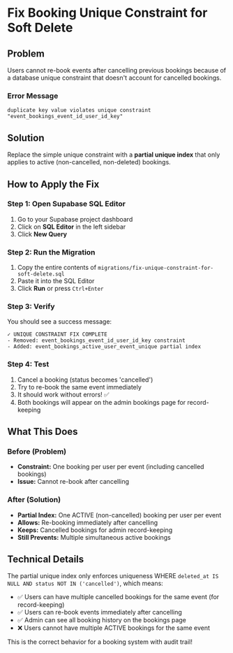 # Fix Booking Unique Constraint for Soft Delete

## Problem
Users cannot re-book events after cancelling previous bookings because of a database unique constraint that doesn't account for cancelled bookings.

### Error Message
```
duplicate key value violates unique constraint "event_bookings_event_id_user_id_key"
```

## Solution
Replace the simple unique constraint with a **partial unique index** that only applies to active (non-cancelled, non-deleted) bookings.

## How to Apply the Fix

### Step 1: Open Supabase SQL Editor
1. Go to your Supabase project dashboard
2. Click on **SQL Editor** in the left sidebar
3. Click **New Query**

### Step 2: Run the Migration
1. Copy the entire contents of `migrations/fix-unique-constraint-for-soft-delete.sql`
2. Paste it into the SQL Editor
3. Click **Run** or press `Ctrl+Enter`

### Step 3: Verify
You should see a success message:
```
✓ UNIQUE CONSTRAINT FIX COMPLETE
- Removed: event_bookings_event_id_user_id_key constraint
- Added: event_bookings_active_user_event_unique partial index
```

### Step 4: Test
1. Cancel a booking (status becomes 'cancelled')
2. Try to re-book the same event immediately
3. It should work without errors! ✅
4. Both bookings will appear on the admin bookings page for record-keeping

## What This Does

### Before (Problem)
- **Constraint:** One booking per user per event (including cancelled bookings)
- **Issue:** Cannot re-book after cancelling

### After (Solution)
- **Partial Index:** One ACTIVE (non-cancelled) booking per user per event
- **Allows:** Re-booking immediately after cancelling
- **Keeps:** Cancelled bookings for admin record-keeping
- **Still Prevents:** Multiple simultaneous active bookings

## Technical Details

The partial unique index only enforces uniqueness WHERE `deleted_at IS NULL AND status NOT IN ('cancelled')`, which means:
- ✅ Users can have multiple cancelled bookings for the same event (for record-keeping)
- ✅ Users can re-book events immediately after cancelling
- ✅ Admin can see all booking history on the bookings page
- ❌ Users cannot have multiple ACTIVE bookings for the same event

This is the correct behavior for a booking system with audit trail!

